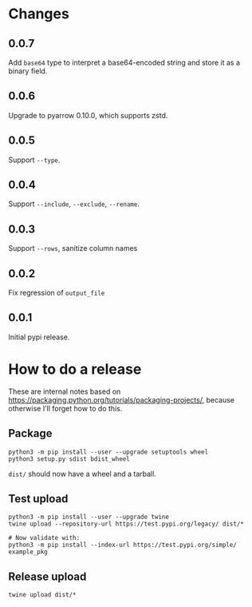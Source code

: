 # Changes

## 0.0.7

Add `base64` type to interpret a base64-encoded string and store it as a binary field.

## 0.0.6

Upgrade to pyarrow 0.10.0, which supports zstd.

## 0.0.5

Support `--type`.

## 0.0.4

Support `--include`, `--exclude`, `--rename`.

## 0.0.3

Support `--rows`, sanitize column names

## 0.0.2

Fix regression of `output_file`

## 0.0.1

Initial pypi release.

# How to do a release

These are internal notes based on https://packaging.python.org/tutorials/packaging-projects/,
because otherwise I'll forget how to do this.

## Package

```
python3 -m pip install --user --upgrade setuptools wheel
python3 setup.py sdist bdist_wheel
```

`dist/` should now have a wheel and a tarball.

## Test upload

```
python3 -m pip install --user --upgrade twine
twine upload --repository-url https://test.pypi.org/legacy/ dist/*

# Now validate with:
python3 -m pip install --index-url https://test.pypi.org/simple/ example_pkg
```

## Release upload

```
twine upload dist/*
```
